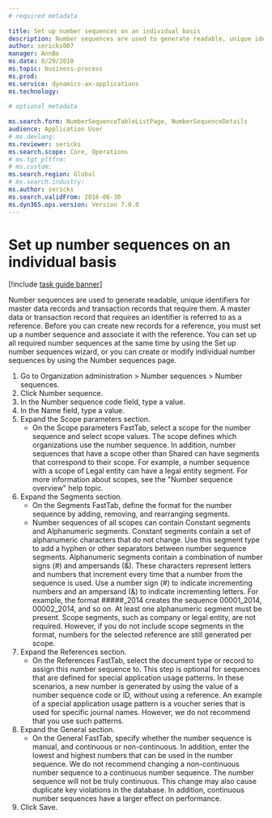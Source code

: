 ```yaml
--- 
# required metadata 
 
title: Set up number sequences on an individual basis
description: Number sequences are used to generate readable, unique identifiers for master data records and transaction records that require them. 
author: sericks007
manager: AnnBe 
ms.date: 8/29/2018
ms.topic: business-process 
ms.prod:  
ms.service: dynamics-ax-applications 
ms.technology:  
 
# optional metadata 
 
ms.search.form: NumberSequenceTableListPage, NumberSequenceDetails   
audience: Application User 
# ms.devlang:  
ms.reviewer: sericks
ms.search.scope: Core, Operations 
# ms.tgt_pltfrm:  
# ms.custom:  
ms.search.region: Global
# ms.search.industry: 
ms.author: sericks
ms.search.validFrom: 2016-06-30 
ms.dyn365.ops.version: Version 7.0.0 
---
```

# Set up number sequences on an individual basis

[!include [task guide banner](../../includes/task-guide-banner.md)]

Number sequences are used to generate readable, unique identifiers for master data records and transaction records that require them. A master data or transaction record that requires an identifier is referred to as a reference. Before you can create new records for a reference, you must set up a number sequence and associate it with the reference. You can set up all required number sequences at the same time by using the Set up number sequences wizard, or you can create or modify individual number sequences by using the Number sequences page.

1. Go to Organization administration > Number sequences > Number sequences.
2. Click Number sequence.
3. In the Number sequence code field, type a value.
4. In the Name field, type a value.
5. Expand the Scope parameters section.
    * On the Scope parameters FastTab, select a scope for the number sequence and select scope values.     The scope defines which organizations use the number sequence. In addition, number sequences that have a scope other than Shared can have segments that correspond to their scope. For example, a number sequence with a scope of Legal entity can have a legal entity segment. For more information about scopes, see the "Number sequence overview" help topic.  
6. Expand the Segments section.
    * On the Segments FastTab, define the format for the number sequence by adding, removing, and rearranging segments.  
    * Number sequences of all scopes can contain Constant segments and Alphanumeric segments. Constant segments contain a set of alphanumeric characters that do not change. Use this segment type to add a hyphen or other separators between number sequence segments. Alphanumeric segments contain a combination of number signs (#) and ampersands (&). These characters represent letters and numbers that increment every time that a number from the sequence is used. Use a number sign (#) to indicate incrementing numbers and an ampersand (&) to indicate incrementing letters. For example, the format #####_2014 creates the sequence 00001_2014, 00002_2014, and so on.     At least one alphanumeric segment must be present. Scope segments, such as company or legal entity, are not required. However, if you do not include scope segments in the format, numbers for the selected reference are still generated per scope.  
7. Expand the References section.
    * On the References FastTab, select the document type or record to assign this number sequence to.     This step is optional for sequences that are defined for special application usage patterns. In these scenarios, a new number is generated by using the value of a number sequence code or ID, without using a reference. An example of a special application usage pattern is a voucher series that is used for specific journal names. However, we do not recommend that you use such patterns.  
8. Expand the General section.
    * On the General FastTab, specify whether the number sequence is manual, and continuous or non-continuous. In addition, enter the lowest and highest numbers that can be used in the number sequence.     We do not recommend changing a non-continuous number sequence to a continuous number sequence. The number sequence will not be truly continuous. This change may also cause duplicate key violations in the database. In addition, continuous number sequences have a larger effect on performance.   
9. Click Save.

